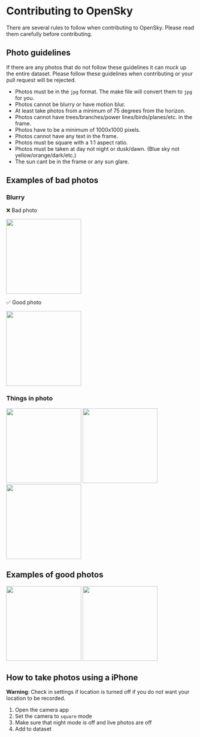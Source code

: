 # Contributing to OpenSky

There are several rules to follow when contributing to OpenSky. Please read them carefully before contributing.

## Photo guidelines

If there are any photos that do not follow these guidelines it can muck up the entire dataset. Please follow these guidelines when contributing or your pull request will be rejected.

- Photos must be in the `jpg` format. The make file will convert them to `jpg` for you.
- Photos cannot be blurry or have motion blur.
- At least take photos from a minimum of 75 degrees from the horizon. 
- Photos cannot have trees/branches/power lines/birds/planes/etc. in the frame.
- Photos have to be a minimum of 1000x1000 pixels.
- Photos cannot have any text in the frame.
- Photos must be square with a 1:1 aspect ratio.
- Photos must be taken at day not night or dusk/dawn. (Blue sky not yellow/orange/dark/etc.)
- The sun cant be in the frame or any sun glare.
## Examples of bad photos

### Blurry

❌ Bad photo

<img src="https://github.com/awesomelewis2007/opensky/blob/master/examples/blurry.jpg?raw=true " width="200" />

✅ Good photo

<img src="https://github.com/awesomelewis2007/opensky/blob/master/examples/ok_1.jpg?raw=true " width="200" />

### Things in photo

<img src="https://github.com/awesomelewis2007/opensky/blob/master/examples/powerline.jpg?raw=true" width="200"/>

<img src="https://github.com/awesomelewis2007/opensky/blob/master/examples/tree.jpg?raw=true" width="200" />

<img src="https://github.com/awesomelewis2007/opensky/blob/master/examples/sun.jpg?raw=true" width="200" />

## Examples of good photos

<img src="https://github.com/awesomelewis2007/opensky/blob/master/examples/ok_2.jpg?raw=true" width="200" />

<img src="https://github.com/awesomelewis2007/opensky/blob/master/examples/ok_3.jpg?raw=true" width="200" />

## How to take photos using a iPhone

**Warning**: Check in settings if location is turned off if you do not want your location to be recorded.

1. Open the camera app
2. Set the camera to `square` mode
3. Make sure that night mode is off and live photos are off
4. Add to dataset
